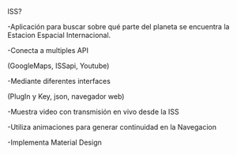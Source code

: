 ISS?

 

-Aplicación para buscar sobre qué parte del planeta se encuentra la Estacion Espacial Internacional.

 

-Conecta a multiples API 

(GoogleMaps, ISSapi, Youtube)

 

-Mediante diferentes interfaces

(PlugIn y Key, json, navegador web)

 

-Muestra video con transmisión en vivo desde la ISS

 

-Utiliza animaciones para generar continuidad en la Navegacion

 

-Implementa Material Design
